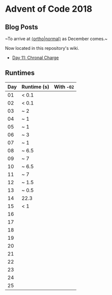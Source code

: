 # Advent of Code 2018

## Blog Posts

~To arrive at [⟨ortho|normal⟩](https://hilb.ert.space) as December comes.~

Now located in this repository's wiki.

* [Day 11: Chronal Charge](https://github.com/ionathanch/adventofcode-2018/wiki/Day-11%3A-Chronal-Charge)

## Runtimes

| Day | Runtime (s) | With `-O2` |
|-----|-------------|------------|
| 01  | < 0.1       |
| 02  | < 0.1       |
| 03  | ~ 2         |
| 04  | ~ 1         |
| 05  | ~ 1         |
| 06  | ~ 3         |
| 07  | ~ 1         |
| 08  | ~ 6.5       |
| 09  | ~ 7         |
| 10  | ~ 6.5       |
| 11  | ~ 7         |
| 12  | ~ 1.5       |
| 13  | ~ 0.5       |
| 14  |  22.3       |
| 15  | < 1         |
| 16  |             |
| 17  |             |
| 18  |             |
| 19  |             |
| 20  |             |
| 21  |             |
| 22  |             |
| 23  |             |
| 24  |             |
| 25  |             |

